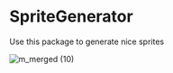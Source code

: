 # SpriteGenerator

Use this package to generate nice sprites

![m_merged (10)](https://user-images.githubusercontent.com/54911315/155482246-814d0dd6-c0a8-490b-9d31-7bc6c33aef3c.png)
